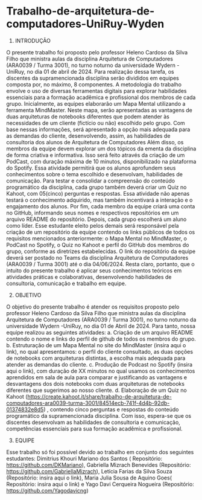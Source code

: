# Trabalho-de-arquitetura-de-computadores-UniRuy-Wyden
1.	INTRODUÇÃO

O presente trabalho foi proposto pelo professor Heleno Cardoso da Silva Filho que ministra aulas da disciplina Arquitetura de Computadores (ARA0039 / Turma 3001), no turno noturno da universidade Wydern -UniRuy, no dia 01 de abril de 2024. 
Para realização dessa tarefa, os discentes da supramencionada disciplina serão divididos em equipes composta por, no máximo, 8 componentes. A metodologia do trabalho envolve o uso de diversas ferramentas digitais para explorar habilidades essenciais para a formação acadêmica e profissional dos membros de cada grupo.
Inicialmente, as equipes elaborarão um Mapa Mental utilizando a ferramenta MindMaster. Neste mapa, serão apresentadas as vantagens de duas arquiteturas de notebooks diferentes que podem atender às necessidades de um cliente (fictício ou não) escolhido pelo grupo. Com base nessas informações, será apresentado a opção mais adequada para as demandas do cliente, desenvolvendo, assim, as habilidades de consultoria dos alunos de Arquitetura de Computadores
Além disso, os membros da equipe devem explorar um dos tópicos da ementa da disciplina de forma criativa e informativa. Isso será feito através da criação de um PodCast, com duração máxima de 10 minutos, disponibilizado na plataforma do Spotify. Essa atividade permitirá que os alunos aprofundem seus conhecimentos sobre o tema escolhido e desenvolvam, habilidades de comunicação.
Para testar e consolidar a compreensão do conteúdo programático da disciplina, cada grupo também deverá criar um Quiz no Kahoot, com 05(cinco) perguntas e respostas. Essa atividade não apenas testará o conhecimento adquirido, mas também incentivará a interação e o engajamento dos alunos.
Por fim, cada membro da equipe criará uma conta no GitHub, informando seus nomes e respectivos repositórios em um arquivo README do repositório. Depois, cada grupo escolherá um aluno como líder. Esse estudante eleito pelos demais será responsável pela criação de um repositório da equipe contendo os links públicos de todos os requisitos mencionados anteriormente: o Mapa Mental no MindMaster, o PodCast no Spotify, o Quiz no Kahoot e perfil do GitHub dos membros do grupo, conforme as diretrizes estabelecidas. O link do repositório da equipe deverá ser postado no Teams da disciplina Arquitetura de Computadores (ARA0039 / Turma 3001) até o dia 04/06/2024.
Resta claro, portanto, que o intuito do presente trabalho é aplicar seus conhecimentos teóricos em atividades práticas e colaborativas, desenvolvendo habilidades de consultoria, comunicação e trabalho em equipe.

2.	OBJETIVO

O objetivo do presente trabalho é atender os requisitos proposto pelo professor Heleno Cardoso da Silva Filho que ministra aulas da disciplina Arquitetura de Computadores (ARA0039 / Turma 3001), no turno noturno da universidade Wydern -UniRuy, no dia 01 de Abril de 2024. 
Para tanto, nossa equipe realizou as seguintes atividades:
a.	Criação de um arquivo README contendo o nome e links do perfil de github de todos os membros do grupo.
b.	Estruturação de um Mapa Mental no site do MindMaster (insira aqui o link), no qual apresentamos: o perfil do cliente consultado, as duas opções de notebooks com arquiteturas distintas, a escolha mais adequada para atender as demandas do cliente.
c.	Produção de Podcast no Spotify (insira aqui o link), com duração de XX minutos no qual usamos os conhecimentos aprendidos em sala de aula para comparar e justificando as vantagens e desvantagens dos dois notebooks com duas arquiteturas de notebooks diferentes que sugerimos ao nosso cliente.
d.	Elaboração de um Quiz no Kahoot (https://create.kahoot.it/share/trabalho-de-arquitetura-de-computadores-ara0039-turma-3001/84514ecb-741f-4d4b-92db-01374832e8d5) , contendo cinco perguntas e respostas do conteúdo programático da supramencionada disciplina.
Com isso, espera-se que os discentes desenvolvam as habilidades de consultoria e comunicação, competências essenciais para sua formação acadêmica e profissional. 

3.	EQUIPE
	
Esse trabalho só foi possível devido ao trabalho em conjunto dos seguintes estudantes: Dimitrius Khouri Mariano dos Santos ( Repositório: https://github.com/DKMariano), Gabriella Mizrach Benevides (Repositório: https://github.com/GabriellaMizrach), Letícia Farias da Silva Souza (Repositório: insira aqui o link), Maria Julia Sousa de Aquino Goes( Repositório: insira aqui o link) e Yago Davi Cerqueira Nogueira (Repositório: https://github.com/Yagodavicng)

